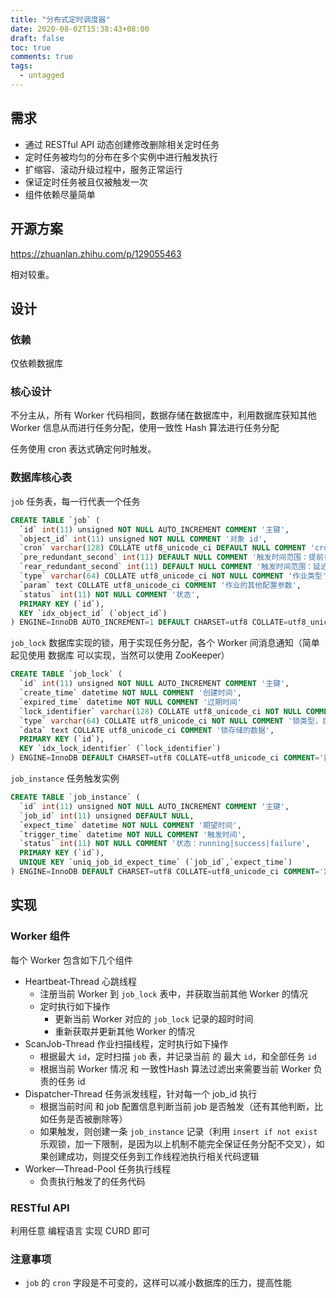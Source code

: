 ```yaml
---
title: "分布式定时调度器"
date: 2020-08-02T15:38:43+08:00
draft: false
toc: true
comments: true
tags:
  - untagged
---
```


## 需求

* 通过 RESTful API 动态创建修改删除相关定时任务
* 定时任务被均匀的分布在多个实例中进行触发执行
* 扩缩容、滚动升级过程中，服务正常运行
* 保证定时任务被且仅被触发一次
* 组件依赖尽量简单

## 开源方案

https://zhuanlan.zhihu.com/p/129055463

相对较重。

## 设计

### 依赖

仅依赖数据库

### 核心设计

不分主从，所有 Worker 代码相同，数据存储在数据库中，利用数据库获知其他 Worker 信息从而进行任务分配，使用一致性 Hash 算法进行任务分配

任务使用 cron 表达式确定何时触发。

### 数据库核心表

`job` 任务表，每一行代表一个任务

```sql
CREATE TABLE `job` (
  `id` int(11) unsigned NOT NULL AUTO_INCREMENT COMMENT '主键',
  `object_id` int(11) unsigned NOT NULL COMMENT '对象 id',
  `cron` varchar(128) COLLATE utf8_unicode_ci DEFAULT NULL COMMENT 'cron 表达式',
  `pre_redundant_second` int(11) DEFAULT NULL COMMENT '触发时间范围：提前多久进入触发区间',
  `rear_redundant_second` int(11) DEFAULT NULL COMMENT '触发时间范围：延迟多久还算触发区间',
  `type` varchar(64) COLLATE utf8_unicode_ci NOT NULL COMMENT '作业类型',
  `param` text COLLATE utf8_unicode_ci COMMENT '作业的其他配置参数',
  `status` int(11) NOT NULL COMMENT '状态',
  PRIMARY KEY (`id`),
  KEY `idx_object_id` (`object_id`)
) ENGINE=InnoDB AUTO_INCREMENT=1 DEFAULT CHARSET=utf8 COLLATE=utf8_unicode_ci COMMENT='定时任务作业表';
```

`job_lock` 数据库实现的锁，用于实现任务分配，各个 Worker 间消息通知（简单起见使用 数据库 可以实现，当然可以使用 ZooKeeper）

```sql
CREATE TABLE `job_lock` (
  `id` int(11) unsigned NOT NULL AUTO_INCREMENT COMMENT '主键',
  `create_time` datetime NOT NULL COMMENT '创建时间',
  `expired_time` datetime NOT NULL COMMENT '过期时间'
  `lock_identifier` varchar(128) COLLATE utf8_unicode_ci NOT NULL COMMENT '锁标识符',
  `type` varchar(64) COLLATE utf8_unicode_ci NOT NULL COMMENT '锁类型，目前支持：consistent_hash',
  `data` text COLLATE utf8_unicode_ci COMMENT '锁存储的数据',
  PRIMARY KEY (`id`),
  KEY `idx_lock_identifier` (`lock_identifier`)
) ENGINE=InnoDB DEFAULT CHARSET=utf8 COLLATE=utf8_unicode_ci COMMENT='数据库表锁';
```

`job_instance` 任务触发实例

```sql
CREATE TABLE `job_instance` (
  `id` int(11) unsigned NOT NULL AUTO_INCREMENT COMMENT '主键',
  `job_id` int(11) unsigned DEFAULT NULL,
  `expect_time` datetime NOT NULL COMMENT '期望时间',
  `trigger_time` datetime NOT NULL COMMENT '触发时间',
  `status` int(11) NOT NULL COMMENT '状态：running|success|failure',
  PRIMARY KEY (`id`),
  UNIQUE KEY `uniq_job_id_expect_time` (`job_id`,`expect_time`)
) ENGINE=InnoDB DEFAULT CHARSET=utf8 COLLATE=utf8_unicode_ci COMMENT='定时任务触发实例表';
```

## 实现

### Worker 组件

每个 Worker 包含如下几个组件

* Heartbeat-Thread 心跳线程
    * 注册当前 Worker 到 `job_lock` 表中，并获取当前其他 Worker 的情况
    * 定时执行如下操作
        * 更新当前 Worker 对应的 `job_lock` 记录的超时时间
        * 重新获取并更新其他 Worker 的情况
* ScanJob-Thread 作业扫描线程，定时执行如下操作
    * 根据最大 `id`，定时扫描 `job` 表，并记录当前 的 最大 `id`，和全部任务 `id`
    * 根据当前 Worker 情况 和 一致性Hash 算法过滤出来需要当前 Worker 负责的任务 id
* Dispatcher-Thread 任务派发线程，针对每一个 job_id 执行
    * 根据当前时间 和 job 配置信息判断当前 job 是否触发（还有其他判断，比如任务是否被删除等）
    * 如果触发，则创建一条 `job_instance` 记录（利用 `insert if not exist` 乐观锁，加一下限制，是因为以上机制不能完全保证任务分配不交叉），如果创建成功，则提交任务到工作线程池执行相关代码逻辑
* Worker—Thread-Pool 任务执行线程
    * 负责执行触发了的任务代码

### RESTful API

利用任意 编程语言 实现 CURD 即可

### 注意事项

* `job` 的 `cron` 字段是不可变的，这样可以减小数据库的压力，提高性能
